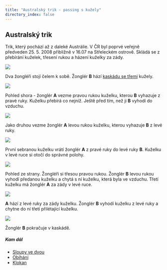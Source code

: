 ```yaml
---
title: "Australský trik - passing s kužely"
directory_index: false
---
```


## Australský trik


Trik, který pochází až z daleké Austrálie. V ČR byl poprvé veřejně předveden 25. 5. 2008 přibližně v 16.07 na Střeleckém ostrově. Skládá se z přebírání kuželek, třesení rukou a házení kuželky za zády.

![](img/a/australiea.png)

Dva žongléři stojí čelem k sobě. Žonglér **B** hází <a href="/kuzely/3/kaskada.html" title="Trik se třemi kužely.">kaskádu se třemi</a> kužely.

![](img/a/australieb.png)

Pohled shora - žonglér **A** vezme pravou rukou kuželku, kterou **B** vyhazuje z pravé ruky. Kuželku přebírá co nejníž. Ještě před tím, než ji **B** vyhodí do vzduchu.

![](img/a/australiec.png)

Jako druhou vezme žonglér **A** levou rukou kuželku, kterou vyhazuje **B** z levé ruky.

![](img/a/australied.png)

První sebranou kuželku vrátí žonglér **A** z pravé ruky do levé ruky **B**. Kuželku v levé ruce si otočí do správné polohy.

![](img/a/australiee.png)

Pohled ze strany. Žongléři si třesou pravou rukou. Žonglér **B** levou rukou vyhodí předanou kuželku a chytá s ní kuželku, která byla ve vzduchu. Třetí kuželku má žonglér **A** za zády v levé ruce.

![](img/a/australief.png)

**A** hází z levé ruky za zády kuželku. Žonglér **B** vyhodí kuželku z levé ruky a chytne do ní třetí přilétající kuželku.

![](img/a/australiea.png)

Žonglér **B** pokračuje v kaskádě.



##### Kam dál

- [Sloupy ve dvou](/kuzely/passing/sloupy.html "Dva žongléři a čtyři kužely")
- [Obíhání](/kuzely/passing/runarounds.html "Obíhačka se třemi kužely")
- [Klokan](/micky/3/klokan.html "Snadný a velmi efektní trik s míčky")
